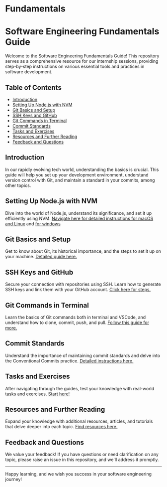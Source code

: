 # Fundamentals
# Software Engineering Fundamentals Guide

Welcome to the Software Engineering Fundamentals Guide! This repository serves as a comprehensive resource for our internship sessions, providing step-by-step instructions on various essential tools and practices in software development.

## Table of Contents
- [Introduction](#introduction)
- [Setting Up Node.js with NVM](#setting-up-nodejs-with-nvm)
- [Git Basics and Setup](#git-basics-and-setup)
- [SSH Keys and GitHub](#ssh-keys-and-github)
- [Git Commands in Terminal](#git-commands-in-terminal)
- [Commit Standards](#commit-standards)
- [Tasks and Exercises](#tasks-and-exercises)
- [Resources and Further Reading](#resources-and-further-reading)
- [Feedback and Questions](#feedback-and-questions)

## Introduction
In our rapidly evolving tech world, understanding the basics is crucial. This guide will help you set up your development environment, understand version control with Git, and maintain a standard in your commits, among other topics.

## Setting Up Node.js with NVM
Dive into the world of Node.js, understand its significance, and set it up efficiently using NVM. [Navigate here for detailed instructions for macOS and Linux](./setting-node-with-nvm/macOS-and-Linux.md) and [for windows](./setting-node-with-nvm/windows.md)

## Git Basics and Setup
Get to know about Git, its historical importance, and the steps to set it up on your machine. [Detailed guide here.](./git-basics/git-basics.md)

## SSH Keys and GitHub
Secure your connection with repositories using SSH. Learn how to generate SSH keys and link them with your GitHub account. [Click here for steps.](./ssh-github/ssh-github.md)

## Git Commands in Terminal
Learn the basics of Git commands both in terminal and VSCode, and understand how to clone, commit, push, and pull. [Follow this guide for more.](./git-commands-terminal/git-commands-terminal.md)

## Commit Standards
Understand the importance of maintaining commit standards and delve into the Conventional Commits practice. [Detailed instructions here.](./commit-standards/commit-standards.md)

## Tasks and Exercises
After navigating through the guides, test your knowledge with real-world tasks and exercises. [Start here!](./exercise)

## Resources and Further Reading
Expand your knowledge with additional resources, articles, and tutorials that delve deeper into each topic. [Find resources here.](./helpful-resources-plugins/resources.md)

## Feedback and Questions
We value your feedback! If you have questions or need clarification on any topic, please raise an issue in this repository, and we'll address it promptly.

---

Happy learning, and we wish you success in your software engineering journey!
